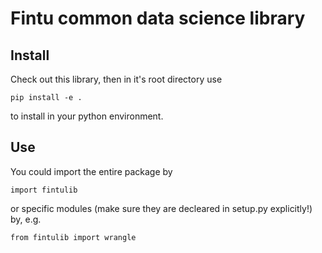 # Fintu common data science library

## Install
Check out this library, then in it's root directory use  
```
pip install -e .
```
to install in your python environment.

## Use  
You could import the entire package by 
```
import fintulib
``` 
or specific modules (make sure they are decleared in setup.py explicitly!) by, e.g. 
```
from fintulib import wrangle
```
